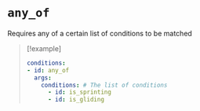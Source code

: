 # `any_of`

Requires any of a certain list of conditions to be matched

> [!example]
> ```yaml
> conditions:
> - id: any_of
>   args:
>     conditions: # The list of conditions
>       - id: is_sprinting
>       - id: is_gliding
> ```
